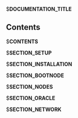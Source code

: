 $__DOCUMENTATION_TITLE__

## Contents

$__CONTENTS__ 

$__SECTION_SETUP__

$__SECTION_INSTALLATION__

$__SECTION_BOOTNODE__

$__SECTION_NODES__

$__SECTION_ORACLE__

$__SECTION_NETWORK__